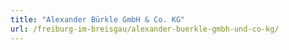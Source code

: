 ```yaml
---
title: "Alexander Bürkle GmbH & Co. KG"
url: /freiburg-im-breisgau/alexander-buerkle-gmbh-und-co-kg/
---
```

